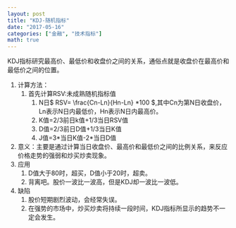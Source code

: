 ```yaml
---
layout: post
title: "KDJ-随机指标"
date: "2017-05-16"
categories: ["金融", "技术指标"]
math: true
---
```


KDJ指标研究最高价、最低价和收盘价之间的关系，通俗点就是收盘价在最高价和最低价之间的位置。

1. 计算方法：
    1. 首先计算RSV:未成熟随机指标值
        1. N日$ RSV= \frac{Cn-Ln}{Hn-Ln} *100 $,其中Cn为第N日收盘价，Ln表示N日内最低价，Hn表示N日内最高价。
        2. K值=2/3前日k值+1/3当日RSV值
        3. D值=2/3前日D值+1/3当日K值
        4. J值=3\*当日K值-2\*当日D值
2. 意义：主要是通过计算当日收盘价、最高价和最低价之间的比例关系，来反应价格走势的强弱和炒买炒卖现象。
3. 应用
    1. D值大于80时，超买，D值小于20时，超卖。
    2. 背离吧。股价一波比一波高，但是KDJ却一波比一波低。
4. 缺陷
    1. 股价短期剧烈波动，会经常失误。
    2. 在强势的市场中，炒买炒卖将持续一段时间，KDJ指标所显示的趋势不一定会发生。
